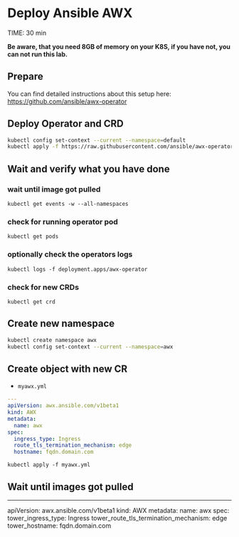 # Deploy Ansible AWX
TIME: 30 min

**Be aware, that you need 8GB of memory on your K8S, if you have not, you can not run this lab.**
## Prepare
You can find detailed instructions about this setup here:
https://github.com/ansible/awx-operator

## Deploy Operator and CRD
```bash
kubectl config set-context --current --namespace=default
kubectl apply -f https://raw.githubusercontent.com/ansible/awx-operator/devel/deploy/awx-operator.yaml
```

## Wait and verify what you have done

### wait until image got pulled
    kubectl get events -w --all-namespaces

### check for running operator pod
    kubectl get pods

### optionally check the operators logs

    kubectl logs -f deployment.apps/awx-operator

### check for new CRDs
    kubectl get crd

## Create new namespace
```bash
kubectl create namespace awx
kubectl config set-context --current --namespace=awx
```

## Create object with new CR
- `myawx.yml`
```yaml
---
apiVersion: awx.ansible.com/v1beta1
kind: AWX
metadata:
  name: awx
spec:
  ingress_type: Ingress
  route_tls_termination_mechanism: edge
  hostname: fqdn.domain.com
  ```

    kubectl apply -f myawx.yml

## Wait until images got pulled
---
apiVersion: awx.ansible.com/v1beta1
kind: AWX
metadata:
  name: awx
spec:
  tower_ingress_type: Ingress
  tower_route_tls_termination_mechanism: edge
  tower_hostname: fqdn.domain.com
<!--stackedit_data:
eyJoaXN0b3J5IjpbMTkzMTgyNTgzOSwxNjAwNzA3Mzg5LC0yOD
c3Mjg5OTZdfQ==
-->
